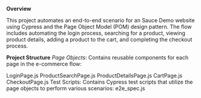 **Overview**

This project automates an end-to-end scenario for an Sauce Demo website using Cypress and the Page Object Model (POM) design pattern.
The flow includes automating the login process, searching for a product, viewing product details, adding a product to the cart, and completing the checkout process.


**Project Structure**
*Page Objects*: Contains reusable components for each page in the e-commerce flow:

LoginPage.js
ProductSearchPage.js
ProductDetailsPage.js
CartPage.js
CheckoutPage.js
Test Scripts: Contains Cypress test scripts that utilize the page objects to perform various scenarios:
e2e_spec.js

